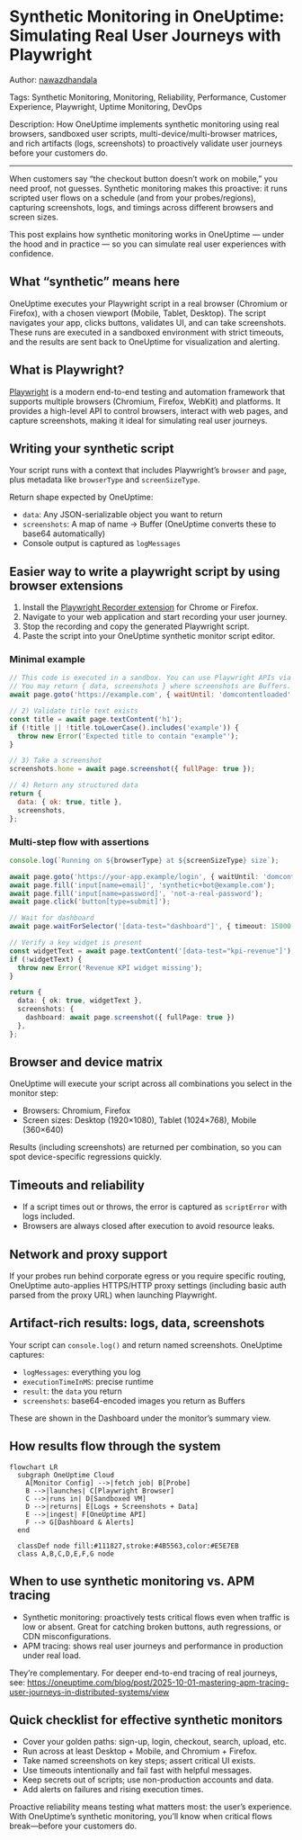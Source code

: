 # Synthetic Monitoring in OneUptime: Simulating Real User Journeys with Playwright

Author: [nawazdhandala](https://www.github.com/nawazdhandala)

Tags: Synthetic Monitoring, Monitoring, Reliability, Performance, Customer Experience, Playwright, Uptime Monitoring, DevOps

Description: How OneUptime implements synthetic monitoring using real browsers, sandboxed user scripts, multi-device/multi-browser matrices, and rich artifacts (logs, screenshots) to proactively validate user journeys before your customers do.

---

When customers say “the checkout button doesn’t work on mobile,” you need proof, not guesses. Synthetic monitoring makes this proactive: it runs scripted user flows on a schedule (and from your probes/regions), capturing screenshots, logs, and timings across different browsers and screen sizes.

This post explains how synthetic monitoring works in OneUptime — under the hood and in practice — so you can simulate real user experiences with confidence.

## What “synthetic” means here

OneUptime executes your Playwright script in a real browser (Chromium or Firefox), with a chosen viewport (Mobile, Tablet, Desktop). The script navigates your app, clicks buttons, validates UI, and can take screenshots. These runs are executed in a sandboxed environment with strict timeouts, and the results are sent back to OneUptime for visualization and alerting.

## What is Playwright?

[Playwright](https://playwright.dev/) is a modern end-to-end testing and automation framework that supports multiple browsers (Chromium, Firefox, WebKit) and platforms. It provides a high-level API to control browsers, interact with web pages, and capture screenshots, making it ideal for simulating real user journeys.

## Writing your synthetic script

Your script runs with a context that includes Playwright’s `browser` and `page`, plus metadata like `browserType` and `screenSizeType`.

Return shape expected by OneUptime:
- `data`: Any JSON-serializable object you want to return
- `screenshots`: A map of name -> Buffer (OneUptime converts these to base64 automatically)
- Console output is captured as `logMessages`


## Easier way to write a playwright script by using browser extensions

1. Install the [Playwright Recorder extension](https://chromewebstore.google.com/detail/playwright-chrome-recorde/bfnbgoehgplaehdceponclakmhlgjlpd) for Chrome or Firefox.
2. Navigate to your web application and start recording your user journey.
3. Stop the recording and copy the generated Playwright script.
4. Paste the script into your OneUptime synthetic monitor script editor.

### Minimal example

```js
// This code is executed in a sandbox. You can use Playwright APIs via the provided page/browser.
// You may return { data, screenshots } where screenshots are Buffers.
await page.goto('https://example.com', { waitUntil: 'domcontentloaded' });

// 2) Validate title text exists
const title = await page.textContent('h1');
if (!title || !title.toLowerCase().includes('example')) {
  throw new Error('Expected title to contain "example"');
}

// 3) Take a screenshot
screenshots.home = await page.screenshot({ fullPage: true });

// 4) Return any structured data
return {
  data: { ok: true, title },
  screenshots,
};
```

### Multi-step flow with assertions

```ts
console.log(`Running on ${browserType} at ${screenSizeType} size`);

await page.goto('https://your-app.example/login', { waitUntil: 'domcontentloaded' });
await page.fill('input[name=email]', 'synthetic+bot@example.com');
await page.fill('input[name=password]', 'not-a-real-password');
await page.click('button[type=submit]');

// Wait for dashboard
await page.waitForSelector('[data-test="dashboard"]', { timeout: 15000 });

// Verify a key widget is present
const widgetText = await page.textContent('[data-test="kpi-revenue"]');
if (!widgetText) {
  throw new Error('Revenue KPI widget missing');
}

return {
  data: { ok: true, widgetText },
  screenshots: {
    dashboard: await page.screenshot({ fullPage: true })
  },
};
```

## Browser and device matrix

OneUptime will execute your script across all combinations you select in the monitor step:

- Browsers: Chromium, Firefox
- Screen sizes: Desktop (1920×1080), Tablet (1024×768), Mobile (360×640)

Results (including screenshots) are returned per combination, so you can spot device-specific regressions quickly.

## Timeouts and reliability

- If a script times out or throws, the error is captured as `scriptError` with logs included.
- Browsers are always closed after execution to avoid resource leaks.

## Network and proxy support

If your probes run behind corporate egress or you require specific routing, OneUptime auto-applies HTTPS/HTTP proxy settings (including basic auth parsed from the proxy URL) when launching Playwright.

## Artifact-rich results: logs, data, screenshots

Your script can `console.log()` and return named screenshots. OneUptime captures:

- `logMessages`: everything you log
- `executionTimeInMS`: precise runtime
- `result`: the `data` you return
- `screenshots`: base64-encoded images you return as Buffers

These are shown in the Dashboard under the monitor’s summary view.

## How results flow through the system

```mermaid
flowchart LR
  subgraph OneUptime Cloud
    A[Monitor Config] -->|fetch job| B[Probe]
    B -->|launches| C[Playwright Browser]
    C -->|runs in| D[Sandboxed VM]
    D -->|returns| E[Logs + Screenshots + Data]
    E -->|ingest| F[OneUptime API]
    F --> G[Dashboard & Alerts]
  end

  classDef node fill:#111827,stroke:#4B5563,color:#E5E7EB
  class A,B,C,D,E,F,G node
```

## When to use synthetic monitoring vs. APM tracing

- Synthetic monitoring: proactively tests critical flows even when traffic is low or absent. Great for catching broken buttons, auth regressions, or CDN misconfigurations.
- APM tracing: shows real user journeys and performance in production under real load.

They’re complementary. For deeper end-to-end tracing of real journeys, see: https://oneuptime.com/blog/post/2025-10-01-mastering-apm-tracing-user-journeys-in-distributed-systems/view

## Quick checklist for effective synthetic monitors

- Cover your golden paths: sign-up, login, checkout, search, upload, etc.
- Run across at least Desktop + Mobile, and Chromium + Firefox.
- Take named screenshots on key steps; assert critical UI exists.
- Use timeouts intentionally and fail fast with helpful messages.
- Keep secrets out of scripts; use non-production accounts and data.
- Add alerts on failures and rising execution times.

Proactive reliability means testing what matters most: the user’s experience. With OneUptime’s synthetic monitoring, you’ll know when critical flows break—before your customers do.
